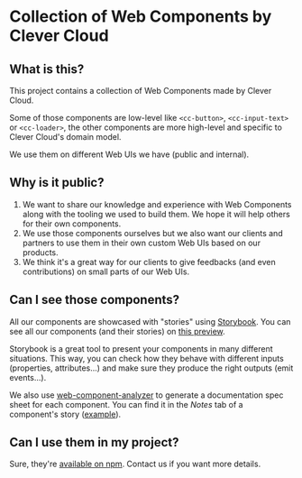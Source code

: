 # Collection of Web Components by Clever Cloud

## What is this?

This project contains a collection of Web Components made by Clever Cloud.

Some of those components are low-level like `<cc-button>`, `<cc-input-text>` or `<cc-loader>`,
the other components are more high-level and specific to Clever Cloud's domain model.

We use them on different Web UIs we have (public and internal).

## Why is it public?

1. We want to share our knowledge and experience with Web Components along with the tooling we used to build them. We hope it will help others for their own components.
1. We use those components ourselves but we also want our clients and partners to use them in their own custom Web UIs based on our products.
1. We think it's a great way for our clients to give feedbacks (and even contributions) on small parts of our Web UIs.

## Can I see those components?

All our components are showcased with "stories" using [Storybook](https://github.com/storybookjs/storybook).
You can see all our components (and their stories) on [this preview](https://www.clever-cloud.com/doc/clever-components/).

Storybook is a great tool to present your components in many different situations.
This way, you can check how they behave with different inputs (properties, attributes...) and make sure they produce the right outputs (emit events...).

We also use [web-component-analyzer](https://github.com/runem/web-component-analyzer) to generate a documentation spec sheet for each component.
You can find it in the *Notes* tab of a component's story ([example](https://www.clever-cloud.com/doc/clever-components/?path=/info/atoms--cc-button)).

## Can I use them in my project?

Sure, they're [available on npm](https://www.npmjs.com/package/@clevercloud/components).
Contact us if you want more details.
